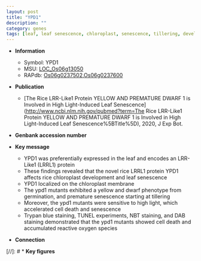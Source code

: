 ```yaml
---
layout: post
title: "YPD1"
description: ""
category: genes
tags: [leaf, leaf senescence, chloroplast, senescence, tillering, development, cell death, dwarf, chloroplast development, reactive oxygen species]
---
```


* **Information**  
    + Symbol: YPD1  
    + MSU: [LOC_Os06g13050](http://rice.plantbiology.msu.edu/cgi-bin/ORF_infopage.cgi?orf=LOC_Os06g13050)  
    + RAPdb: [Os06g0237502](http://rapdb.dna.affrc.go.jp/viewer/gbrowse_details/irgsp1?name=Os06g0237502),[Os06g0237600](http://rapdb.dna.affrc.go.jp/viewer/gbrowse_details/irgsp1?name=Os06g0237600)  

* **Publication**  
    + [The Rice LRR-Like1 Protein YELLOW AND PREMATURE DWARF 1 is Involved in High Light-Induced Leaf Senescence](http://www.ncbi.nlm.nih.gov/pubmed?term=The Rice LRR-Like1 Protein YELLOW AND PREMATURE DWARF 1 is Involved in High Light-Induced Leaf Senescence%5BTitle%5D), 2020, J Exp Bot.

* **Genbank accession number**  

* **Key message**  
    + YPD1 was preferentially expressed in the leaf and encodes an LRR-Like1 (LRRL1) protein
    + These findings revealed that the novel rice LRRL1 protein YPD1 affects rice chloroplast development and leaf senescence
    + YPD1 localized on the chloroplast membrane
    + The ypd1 mutants exhibited a yellow and dwarf phenotype from germination, and premature senescence starting at tillering
    + Moreover, the ypd1 mutants were sensitive to high light, which accelerated cell death and senescence
    + Trypan blue staining, TUNEL experiments, NBT staining, and DAB staining demonstrated that the ypd1 mutants showed cell death and accumulated reactive oxygen species

* **Connection**  

[//]: # * **Key figures**  



